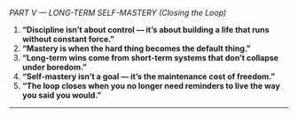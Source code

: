 *PART V — LONG-TERM SELF-MASTERY (Closing the Loop)*

1. **“Discipline isn’t about control — it’s about building a life that runs without constant force.”**
2. **“Mastery is when the hard thing becomes the default thing.”**
3. **“Long-term wins come from short-term systems that don’t collapse under boredom.”**
4. **“Self-mastery isn’t a goal — it’s the maintenance cost of freedom.”**
5. **“The loop closes when you no longer need reminders to live the way you said you would.”**

---
